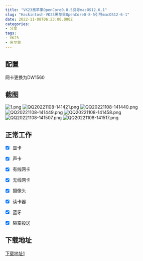 ```yaml
---
title: "VK23黑苹果OpenCore0.8.5引导macOS12.6.1"
slug: "Hackintosh-VK23黑苹果OpenCore0-8-5引导macOS12-6-1"
date: 2022-11-08T06:23:00.000Z
categories:
- 分享
tags:
- VK23
- 黑苹果
---
```



## 配置
网卡更换为DW1560

## 截图
![1.png][1]
![QQ20221108-141421.png][2]
![QQ20221108-141440.png][3]
![QQ20221108-141449.png][4]
![QQ20221108-141458.png][5]
![QQ20221108-141507.png][6]
![QQ20221108-141517.png][7]
## 正常工作
- [x] 显卡
- [X] 声卡
- [X] 有线网卡
- [X] 无线网卡
- [X] 摄像头
- [X] 读卡器
- [X] 蓝牙
- [X] 隔空投送

  [1]: https://blogcdn.asbid.cn/2022/11/08/1667888431.png
  [2]: https://blogcdn.asbid.cn/2022/11/08/1667888431.png
  [3]: https://blogcdn.asbid.cn/2022/11/08/1667888432.png
  [4]: https://blogcdn.asbid.cn/2022/11/08/1667888433.png
  [5]: https://blogcdn.asbid.cn/2022/11/08/1667888433.png
  [6]: https://blogcdn.asbid.cn/2022/11/08/1667888434.png
  [7]: https://blogcdn.asbid.cn/2022/11/08/1667888434.png



## 下载地址

[下载地址1](https://bbs.dasbid.com/thread/32)
